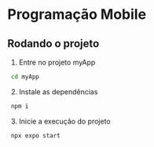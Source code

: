 # Programação Mobile

## Rodando o projeto

1. Entre no projeto myApp

```bash
 cd myApp
```

2. Instale as dependências

```bash
 npm i
```

3. Inicie a execução do projeto

```bash
 npx expo start
```

